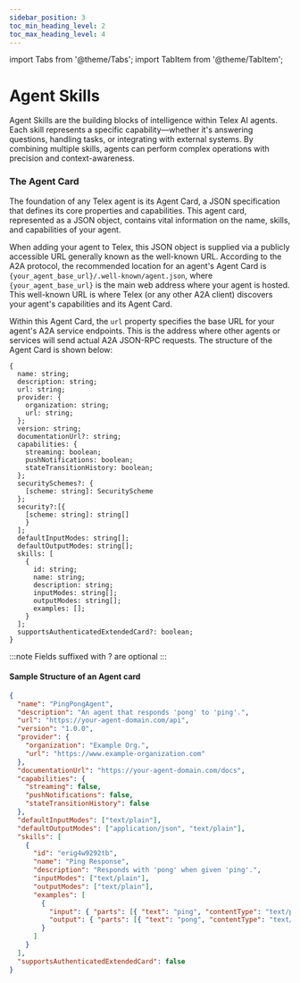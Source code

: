 ```yaml
---
sidebar_position: 3
toc_min_heading_level: 2
toc_max_heading_level: 4
---
```


import Tabs from '@theme/Tabs';
import TabItem from '@theme/TabItem';

# Agent Skills

Agent Skills are the building blocks of intelligence within Telex AI agents. Each skill represents a specific capability—whether it's answering questions, handling tasks, or integrating with external systems. By combining multiple skills, agents can perform complex operations with precision and context-awareness.


### The Agent Card

The foundation of any Telex agent is its Agent Card, a JSON specification that defines its core properties and capabilities. This agent card, represented as a JSON object, contains vital information on the name, skills, and capabilities of your agent.  

When adding your agent to Telex, this JSON object is supplied via a publicly accessible URL generally known as the well-known URL. According to the A2A protocol, the recommended location for an agent's Agent Card is `{your_agent_base_url}/.well-known/agent.json`, where `{your_agent_base_url}` is the main web address where your agent is hosted. This well-known URL is where Telex (or any other A2A client) discovers your agent's capabilities and its Agent Card.  

Within this Agent Card, the `url` property specifies the base URL for your agent's A2A service endpoints. This is the address where other agents or services will send actual A2A JSON-RPC requests. The structure of the Agent Card is shown below: 

```
{
  name: string;
  description: string;
  url: string;
  provider: {
    organization: string;
    url: string;
  };
  version: string;
  documentationUrl?: string;
  capabilities: {
    streaming: boolean;
    pushNotifications: boolean;
    stateTransitionHistory: boolean;
  };
  securitySchemes?: { 
    [scheme: string]: SecurityScheme 
  };
  security?:[{ 
    [scheme: string]: string[] 
    }
  ];
  defaultInputModes: string[];
  defaultOutputModes: string[];
  skills: [
    {
      id: string;
      name: string;
      description: string;
      inputModes: string[];
      outputModes: string[];
      examples: [];
    }
  ];
  supportsAuthenticatedExtendedCard?: boolean;
}
```
:::note
Fields suffixed with ? are optional
:::

<!-- ### Field Definitions -->


#### Sample Structure of an Agent card

```json
{
  "name": "PingPongAgent",
  "description": "An agent that responds 'pong' to 'ping'.",
  "url": "https://your-agent-domain.com/api",
  "version": "1.0.0",
  "provider": {
    "organization": "Example Org.",
    "url": "https://www.example-organization.com"
  },
  "documentationUrl": "https://your-agent-domain.com/docs",
  "capabilities": {
    "streaming": false,
    "pushNotifications": false,
    "stateTransitionHistory": false
  },
  "defaultInputModes": ["text/plain"],
  "defaultOutputModes": ["application/json", "text/plain"],
  "skills": [
    {
      "id": "erig4w9292tb",
      "name": "Ping Response",
      "description": "Responds with 'pong' when given 'ping'.",
      "inputModes": ["text/plain"],
      "outputModes": ["text/plain"],
      "examples": [
        {
          "input": { "parts": [{ "text": "ping", "contentType": "text/plain" }] },
          "output": { "parts": [{ "text": "pong", "contentType": "text/plain" }] }
        }
      ]
    }
  ],
  "supportsAuthenticatedExtendedCard": false
}
```  
<!-- You can find more details about the agent card [here](https://google-a2a.github.io/A2A/specification/#5-agent-discovery-the-agent-card) -->



<!-- The A2A specification protocol defines --- main methods -->